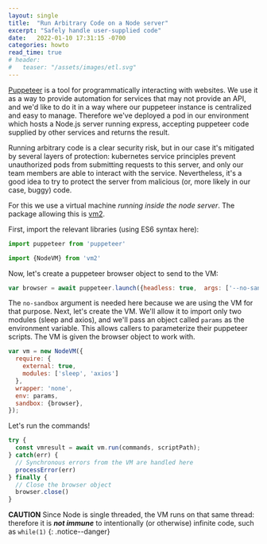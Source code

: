 ```yaml
---
layout: single
title:  "Run Arbitrary Code on a Node server"
excerpt: "Safely handle user-supplied code"
date:   2022-01-10 17:31:15 -0700
categories: howto
read_time: true
# header:
#   teaser: "/assets/images/etl.svg"
---
```


[Puppeteer](https://github.com/puppeteer/puppeteer) is a tool for programmatically interacting with websites.  We use it as a way to provide automation for services that may not provide an API, and we'd like to do it in a way where our puppeteer instance is centralized and easy to manage.  Therefore we've deployed a pod in our environment which hosts a Node.js server running express, accepting puppeteer code supplied by other services and returns the result.

Running arbitrary code is a clear security risk, but in our case it's mitigated by several layers of protection: kubernetes service principles prevent unauthorized pods from submitting requests to this server, and only our team members are able to interact with the service.  Nevertheless, it's a good idea to try to protect the server from malicious (or, more likely in our case, buggy) code.

For this we use a virtual machine *running inside the node server*.  The package allowing this is [vm2](https://www.npmjs.com/package/vm2).

First, import the relevant libraries (using ES6 syntax here):

```javascript
import puppeteer from 'puppeteer'

import {NodeVM} from 'vm2'
```

Now, let's create a puppeteer browser object to send to the VM:

```javascript
var browser = await puppeteer.launch({headless: true,  args: ['--no-sandbox']});
```

The `no-sandbox` argument is needed here because we are using the VM for that purpose.  Next, let's create the VM.  We'll allow it to import only two modules (sleep and axios), and we'll pass an object called `params` as the environment variable.  This allows callers to parameterize their puppeteer scripts.  The VM is given the browser object to work with.

```javascript
var vm = new NodeVM({
  require: {
    external: true,
    modules: ['sleep', 'axios']
  },
  wrapper: 'none',
  env: params,
  sandbox: {browser},
});
```

Let's run the commands!

```javascript
try {
  const vmresult = await vm.run(commands, scriptPath);
} catch(err) {
  // Synchronous errors from the VM are handled here
  processError(err)
} finally {
  // Close the browser object
  browser.close()
}
```

**CAUTION** Since Node is single threaded, the VM runs on that same thread: therefore it is ***not immune*** to intentionally (or otherwise) infinite code, such as `while(1)`
{: .notice--danger}
